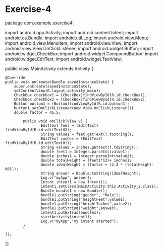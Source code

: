# Exercise-4
package com.example.exercise4;


import android.app.Activity;
import android.content.Intent;
import android.os.Bundle;
import android.util.Log;
import android.view.Menu;
import android.view.MenuItem;
import android.view.View;
import android.view.View.OnClickListener;
import android.widget.Button;
import android.widget.CheckBox;
import android.widget.CompoundButton;
import android.widget.EditText;
import android.widget.TextView;

public class MainActivity extends Activity {

	@Override
	public void onCreate(Bundle savedInstanceState) {
		super.onCreate(savedInstanceState);
		setContentView(R.layout.activity_main); 
		CheckBox checkbox1 = (CheckBox)findViewById(R.id.checkBox1);		
		CheckBox checkbox2 = (CheckBox)findViewById(R.id.checkBox2);
		Button button1 = (Button)findViewById(R.id.button1);
		button1.setOnClickListener(new View.OnClickListener(){	
		double factor = 45.5;
			
			public void onClick(View v) {
					EditText feet = (EditText) findViewById(R.id.editText02);
					String value1 = feet.getText().toString();
					EditText inches = (EditText) findViewById(R.id.editText01);
					String value2 = inches.getText().toString();
					double feet1 = Integer.parseInt(value1);
					double inches1 = Integer.parseInt(value2);
					double totalHeight = (feet1*12)+ inches1; 
					double idealWeight = (factor + (2.3 * (totalHeight-60)));
					String answer = Double.toString(idealWeight);
					Log.v("myApp", answer);
					Intent intent1 = new Intent();
					intent1.setClass(MainActivity.this,Activity_2.class);
					Bundle bundle1 = new Bundle();
					bundle1.putString("gender", "Male");
					bundle1.putString("heightFeet",value1);
					bundle1.putString("heightInches",value2);
					bundle1.putString("weight",answer);
					intent1.putExtras(bundle1);
					startActivity(intent1);	
					Log.v("myApp","my intent started");
			}	
		
	});
}}
